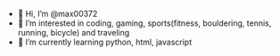 - 👋 Hi, I’m @max00372
- 👀 I’m interested in coding, gaming, sports(fitness, bouldering, tennis, running, bicycle) and traveling
- 🌱 I’m currently learning python, html, javascript


<!---
max00372/max00372 is a ✨ special ✨ repository because its `README.md` (this file) appears on your GitHub profile.
You can click the Preview link to take a look at your changes.
--->
